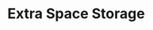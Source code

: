 ---
title: "Extra Space Storage"
url: /mesa/extra-space-storage-east-madero-avenue/
shop: storage rental
---
